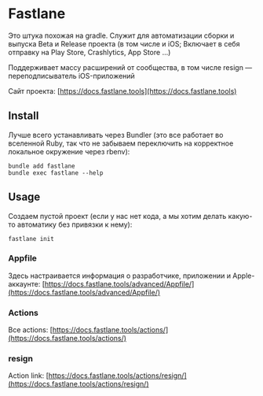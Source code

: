 # Fastlane

Это штука похожая на gradle. Служит для автоматизации сборки и выпуска Beta и Release проекта (в том числе и iOS; Включает в себя отправку на Play Store, Crashlytics, App Store ...)

Поддерживает массу расширений от сообщества, в том числе resign — переподписыватель iOS-приложений

Сайт проекта: [https://docs.fastlane.tools](https://docs.fastlane.tools)

## Install

Лучше всего устанавливать через Bundler (это все работает во вселенной Ruby, так что не забываем переключить на корректное локальное окружение через rbenv):

```
bundle add fastlane
bundle exec fastlane --help
```

## Usage

Создаем пустой проект (если у нас нет кода, а мы хотим делать какую-то автоматику без привязки к нему):

```
fastlane init
```

### Appfile

Здесь настраивается информация о разработчике, приложении и Apple-аккаунте: [https://docs.fastlane.tools/advanced/Appfile/](https://docs.fastlane.tools/advanced/Appfile/)

### Actions

Все actions: [https://docs.fastlane.tools/actions/](https://docs.fastlane.tools/actions/)

### resign

Action link: [https://docs.fastlane.tools/actions/resign/](https://docs.fastlane.tools/actions/resign/)

